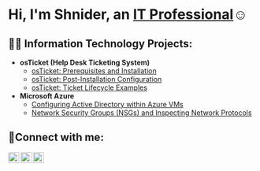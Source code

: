 <h1>Hi, I'm Shnider, an <a href="https://linkedin.com/in/Shnider">IT Professional</a>☺</h1>

<h2>👨‍💻 Information Technology Projects:</h2>

- <b>osTicket (Help Desk Ticketing System)</b>
  - [osTicket: Prerequisites and Installation](https://github.com/Shnider25/osticket-prereqs)
  - [osTicket: Post-Installation Configuration](https://github.com/Shnider25/osTicket-Post-Instal)
  - [osTicket: Ticket Lifecycle Examples](https://github.com/Shnider25/ticket-lifecycle)
- <b>Microsoft Azure</b>
  - [Configuring Active Directory within Azure VMs](https://github.com/Shnider25/configure-ad)
  - [Network Security Groups (NSGs) and Inspecting Network Protocols](https://github.com/Shnider25/azure-network-protocols)

<h2>🤳Connect with me:</h2>

[<img align="left" alt="Josh | Twitter" width="22px" src="https://cdn.jsdelivr.net/npm/simple-icons@v3/icons/twitter.svg" />][twitter]
[<img align="left" alt="Josh | LinkedIn" width="22px" src="https://cdn.jsdelivr.net/npm/simple-icons@v3/icons/linkedin.svg" />][linkedin]
[<img align="left" alt="Josh | Instagram" width="22px" src="https://cdn.jsdelivr.net/npm/simple-icons@v3/icons/instagram.svg" />][instagram]

[twitter]: https://twitter.com/Shnider_Lilboy
[instagram]: https://www.instagram.com/Shnider_
[linkedin]: https://linkedin.com/in/Shnider
